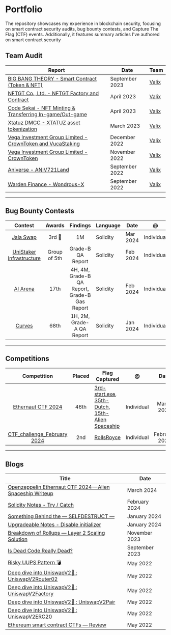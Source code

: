 # Portfolio
The repository showcases my experience in blockchain security, focusing on smart contract security audits, bug bounty contests, and Capture The Flag (CTF) events. Additionally, it features summary articles I've authored on smart contract security

## Team Audit

| Report                              | Date | Team   |
| ----------------------------------- | --   | ----   |
| [BIG BANG THEORY - Smart Contract (Token & NFT)](https://github.com/valixconsulting/audit-reports/blob/main/ValixConsulting-Audit-Report-TheBigbangTheory-Final-v1.0.pdf)| September 2023 | [Valix](https://github.com/valixconsulting) |
| [NFTGT Co., Ltd. - NFTGT Factory and Contract](https://github.com/valixconsulting/audit-reports/blob/main/ValixConsulting-Audit-Report-CodeSekai-NFT-Minting-and-Transferring-In-game-Out-game-v1.1.pdf)| April 2023 | [Valix](https://github.com/valixconsulting) |
| [Code Sekai - NFT Minting & Transferring In-game/Out-game](https://github.com/valixconsulting/audit-reports/blob/main/ValixConsulting-Audit-Report-CodeSekai-NFT-Minting-and-Transferring-In-game-Out-game-v1.1.pdf)| April 2023 | [Valix](https://github.com/valixconsulting) |
| [Xtatuz DMCC - XTATUZ asset tokenization](https://github.com/valixconsulting/audit-reports/blob/main/ValixConsulting-Audit-Report-XtatuzDMCC-XTATUZ-Asset-Tokenization-v1.0.pdf)| March 2023 | [Valix](https://github.com/valixconsulting) |
| [Vega Investment Group Limited - CrownToken and VucaStaking](https://github.com/valixconsulting/audit-reports/blob/main/ValixConsulting-Audit-Report-VegaInvestmentGroupLimited-CrownToken-and-VucaStaking-v1.0.pdf)| December 2022 | [Valix](https://github.com/valixconsulting) |
| [Vega Investment Group Limited - CrownToken](https://github.com/valixconsulting/audit-reports/blob/main/ValixConsulting-Audit-Report-VegaInvestmentGroupLimited-CrownToken-v1.0.pdf)| November 2022 | [Valix](https://github.com/valixconsulting) |
| [Aniverse - ANIV721Land](https://github.com/valixconsulting/audit-reports/blob/main/ValixConsulting-Audit-Report-Aniverse-ANIV721Land-v1.0.pdf)| September 2022 | [Valix](https://github.com/valixconsulting) |
| [Warden Finance - Wondrous-X](https://github.com/valixconsulting/audit-reports/blob/main/ValixConsulting-Audit-Report-WardenFinance-Wondrous-X-v1.0.pdf)| September 2022 | [Valix](https://github.com/valixconsulting) |

---

## Bug Bounty Contests

| Contest | Awards | Findings | Language | Date | @ |Platform | Report |
|:--:|:--:|:--:| ---- | -------- |:--:|:--:|:--:|
| [Jala Swap](https://audits.sherlock.xyz/contests/233) | 3rd 🥉 | 1M | Solidity | Mar 2024 | Individual | Sherlock | [📑](https://audits.sherlock.xyz/contests/233/report) |
| [UniStaker Infrastructure](https://code4rena.com/audits/2024-02-unistaker-infrastructure) | Group of 5th | Grade-B QA Report | Solidity | Feb 2024 | Individual | Code4Rena | [📑](https://code4rena.com/reports/2024-02-uniswap-foundation) |
| [AI Arena](https://code4rena.com/audits/2024-02-ai-arena) | 17th | 4H, 4M, Grade-B QA Report, Grade-B Gas Report | Solidity | Feb 2024 | Individual | Code4Rena | _Reporting_|
| [Curves](https://code4rena.com/audits/2024-01-curves) | 68th | 1H, 2M, Grade-A QA Report | Solidity | Jan 2024 | Individual | Code4Rena | _Reporting_ |

---

## Competitions
| Competition | Placed | Flag Captured | @ | Date | Provider |
|:--:|:--:| ---- | -------- |:--:|:--:|
| [Ethernaut CTF 2024](https://ctf.openzeppelin.com/) | 46th | [3rd-start.exe](https://ctf.openzeppelin.com/challenges#start.exe-6), [35th-Dutch](https://ctf.openzeppelin.com/challenges#Dutch-5), [15th-Alien Spaceship](https://ctf.openzeppelin.com/challenges#Alien%20Spaceship-2) | Individual | March 2024 | [OpenZeppelin](https://www.openzeppelin.com/) |
| [CTF_challenge_February 2024](https://github.com/AuditOneCTFs/CTF_challenge_Feb2024) | 2nd | [RollsRoyce](https://github.com/AuditOneCTFs/CTF_challenge_Feb2024/blob/main/RollsRoyce.sol) | Individual | February 2024 | [AuditOne](https://www.auditone.io/) |

---

## Blogs
| Title | Date |
|-------|------|
| [Openzeppelin Ethernaut CTF 2024 — Alien Spaceship Writeup](https://link.medium.com/OVLyVYzB5Hb ) | March 2024 |
| [Solidity Notes - Try / Catch](https://x.com/m3rlinbx0/status/1742940872562590079?s=20) | February 2024 |
| [Something Behind the — SELFDESTRUCT —](https://filmptz.medium.com/something-behind-the-selfdestruct-6ec46e007440) | January 2024 |
| [Upgradeable Notes - Disable initializer](https://x.com/m3rlinbx0/status/1742940872562590079?s=20) | January 2024 |
| [Breakdown of Rollups — Layer 2 Scaling Solution](https://medium.com/valixconsulting/breakdown-of-rollups-layer-2-scaling-solution-afe73ebb0bec) | November 2023 |
| [Is Dead Code Really Dead?](https://medium.com/valixconsulting/is-dead-code-really-dead-3578b36e0a91) | September 2023 |
| [Risky UUPS Pattern 💣](https://filmptz.medium.com/risky-uups-pattern-8ff0fdc424ba) | May 2022 |
| [Deep dive into UniswapV2🦄 : UniswapV2Router02](https://filmptz.medium.com/deep-dive-into-uniswapv2-uniswapv2router02-55b500342295) | May 2022 |
| [Deep dive into UniswapV2🦄 : UniswapV2Factory](https://filmptz.medium.com/deep-dive-into-uniswapv2-uniswapv2factory-620c5950f928) | May 2022 |
| [Deep dive into UniswapV2🦄 : UniswapV2Pair](https://coinsbench.com/deep-dive-into-uniswapv2-uniswapv2pair-e88f0ed3bb6e) | May 2022 |
| [Deep dive into UniswapV2🦄 : UniswapV2ERC20](https://filmptz.medium.com/deep-dive-into-uniswapv2-uniswapv2erc20-ab50dfcccc30) | May 2022 |
| [Ethereum smart contract CTFs — Review](https://coinsbench.com/ethereum-smart-contract-ctfs-review-d7c6da726102) | May 2022 |
